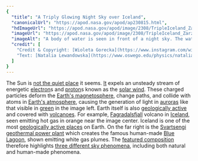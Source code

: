 ```yaml
---
{
  "title": "A Triply Glowing Night Sky over Iceland",
  "canonicalUrl": "https://apod.nasa.gov/apod/ap230815.html",
  "hdImageUrl": "https://apod.nasa.gov/apod/image/2308/TripleIceland_Zarzycka_6501.jpg",
  "imageUrl": "https://apod.nasa.gov/apod/image/2308/TripleIceland_Zarzycka_1080.jpg",
  "imageAlt": "A body of water is seen in front of a night sky. The water reflects the sky. In the sky, on the right are green aurora. In the center is an orange plume. On the right are three while plumes. Please see the explanation for more detailed information.",
  "credit": [
    "Credit & Copyright: [Wioleta Gorecka](https://www.instagram.com/wiola.gorecka/?igshid=ff0xckzefdlb)",
    "Text: [Natalia Lewandowska](https://www.oswego.edu/physics/natalia-lewandowska) ([SUNY Oswego](https://www.oswego.edu/physics/))"
  ]
}
---
```


The Sun is [not the quiet place](https://apod.nasa.gov/apod/ap230711.html) it seems. [It](https://soho.nascom.nasa.gov/data/realtime-images.html) expels an unsteady stream of energetic [electron](https://en.wikipedia.org/wiki/Electron)s and [proton](https://en.wikipedia.org/wiki/Proton)s known as the [solar wind](https://solarsystem.nasa.gov/resources/2288/the-solar-wind-across-our-solar-system/). These charged particles deform the [Earth's magnetosphere](https://www.nasa.gov/mission_pages/sunearth/multimedia/magnetosphere.html), change paths, and collide with atoms in [Earth's atmosphere](https://spaceplace.nasa.gov/atmosphere/en/), causing the generation of light in [auroras](https://apod.nasa.gov/apod/ap230704.html) like that visible in [green](https://www.theaurorazone.com/about-the-aurora/the-science-of-the-northern-lights/the-northern-lights-colours) in the image left. Earth itself is also [geologically active](https://en.wikipedia.org/wiki/Geological_history_of_Earth) and covered with [volcanoes](https://apod.nasa.gov/apod/ap210303.html). For example, [Fagradalsfjall](https://youtu.be/DQx96G4yHd8) volcano in [Iceland](https://en.wikipedia.org/wiki/Iceland), seen emitting hot gas in orange near the image center. Iceland is one of the most [geologically active places](https://en.wikipedia.org/wiki/Geology_of_Reykjanes_Peninsula) on Earth. On the far right is the [Svartsengi geothermal power plant](https://guidetoiceland.is/travel-iceland/drive/svartsengi) which creates the famous human-made [Blue Lagoon](https://www.insider.com/icelands-blue-lagoon-man-made-2017-11), shown emitting white gas plumes. The [featured composition](https://www.instagram.com/p/CukPkBPo5b3/) therefore highlights [three different sky phenomena](https://as2.ftcdn.net/v2/jpg/01/89/49/89/1000_F_189498933_OeutsN0mMlzJGaJZJvkXIsoSCUCFIO7W.jpg), including both natural and human-made phenomena.
